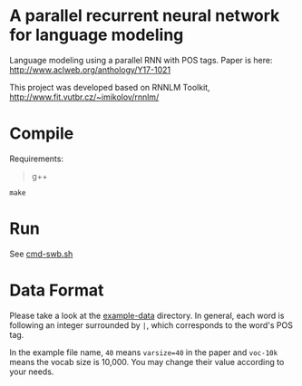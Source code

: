 # A parallel recurrent neural network for language modeling
Language modeling using a parallel RNN with POS tags. Paper is here: http://www.aclweb.org/anthology/Y17-1021

This project was developed based on RNNLM Toolkit, http://www.fit.vutbr.cz/~imikolov/rnnlm/
# Compile
Requirements:
>g++

`make`

# Run
See [cmd-swb.sh](cmd-swb.sh)

# Data Format
Please take a look at the [example-data](./example-data) directory. In general, each word is following an integer surrounded by `|`, which corresponds to the word's POS tag.

In the example file name, `40` means `varsize=40` in the paper and `voc-10k` means the vocab size is 10,000. You may change their value according to your needs.
